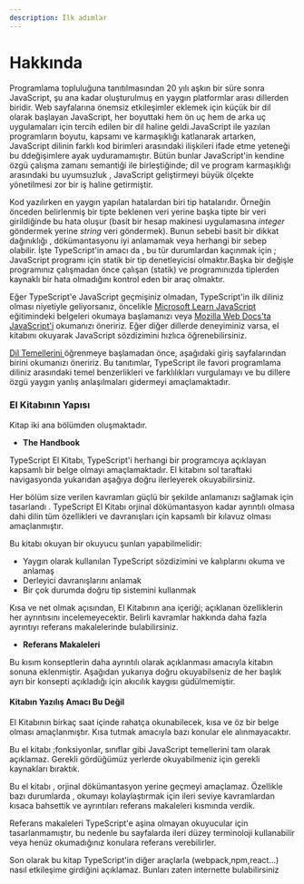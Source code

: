 ```yaml
---
description: İlk adımlar
---
```


# Hakkında



Programlama topluluğuna tanıtılmasından 20 yılı aşkın bir süre sonra JavaScript, şu ana kadar oluşturulmuş en yaygın platformlar arası dillerden biridir. Web sayfalarına önemsiz etkileşimler eklemek için küçük bir dil olarak başlayan JavaScript, her boyuttaki hem ön uç hem de arka uç uygulamaları için tercih edilen bir dil haline geldi.JavaScript ile yazılan programların boyutu, kapsamı ve karmaşıklığı katlanarak artarken, JavaScript dilinin farklı kod birimleri arasındaki ilişkileri ifade etme yeteneği bu ddeğişimlere ayak uyduramamıştır. Bütün bunlar JavaScript'in kendine özgü çalışma zamanı semantiği ile birleştiğinde; dil ve program karmaşıklığı arasındaki bu uyumsuzluk , JavaScript geliştirmeyi büyük ölçekte yönetilmesi zor bir iş haline getirmiştir.

Kod yazılırken en yaygın yapılan hatalardan biri tip hatalarıdır. Örneğin önceden belirlenmiş bir tipte beklenen veri yerine başka tipte bir veri girildiğinde bu hata oluşur (basit bir hesap makinesi uygulamasına _integer_ göndermek yerine _string_ veri göndermek). Bunun sebebi basit bir dikkat dağınıklığı , dökümantasyonu iyi anlamamak veya herhangi bir sebep olabilir. İşte TypeScript'in amacı da , bu tür durumlardan kaçınmak için ; JavaScript programı için statik bir tip denetleyicisi olmaktır.Başka bir değişle programınız çalışmadan önce çalışan (statik) ve programınızda tiplerden kaynaklı bir hata olmadığını kontrol eden bir araç olmaktır.

Eğer TypeScript'e JavaScript geçmişiniz olmadan, TypeScript'in ilk diliniz olması niyetiyle geliyorsanız, öncelikle [Microsoft Learn JavaScript](https://docs.microsoft.com/javascript/) eğitimindeki belgeleri okumaya başlamanızı veya [Mozilla Web Docs'ta JavaScript'i](https://developer.mozilla.org/docs/Web/JavaScript/Guide) okumanızı öneririz. Eğer diğer dillerde deneyiminiz varsa, el kitabını okuyarak JavaScript sözdizimini hızlıca öğrenebilirsiniz.

[Dil Temellerini ](temeller.md)öğrenmeye başlamadan önce, aşağıdaki giriş sayfalarından birini okumanızı öneririz. Bu tanıtımlar, TypeScript ile favori programlama diliniz arasındaki temel benzerlikleri ve farklılıkları vurgulamayı ve bu dillere özgü yaygın yanlış anlaşılmaları gidermeyi amaçlamaktadır.



### El Kitabının Yapısı

Kitap iki ana bölümden oluşmaktadır.

* **The Handbook**

TypeScript El Kitabı, TypeScript'i herhangi bir programcıya açıklayan kapsamlı bir belge olmayı amaçlamaktadır. El kitabını sol taraftaki navigasyonda yukarıdan aşağıya doğru ilerleyerek okuyabilirsiniz.

Her bölüm size verilen kavramları güçlü bir şekilde anlamanızı sağlamak için tasarlandı . TypeScript El Kitabı orjinal dökümantasyon kadar ayrıntılı olmasa dahi dilin tüm özellikleri ve davranışları için kapsamlı bir kılavuz olması amaçlanmıştır.



Bu kitabı okuyan bir okuyucu şunları yapabilmelidir:

* Yaygın olarak kullanılan TypeScript sözdizimini ve kalıplarını okuma ve anlamaş
* Derleyici davranışlarını anlamak
* Bir çok durumda doğru tip sistemini kullanmak

Kısa ve net olmak açısından, El Kitabının ana içeriği; açıklanan özelliklerin her ayrıntısını incelemeyecektir. Belirli kavramlar hakkında daha fazla ayrıntıyı referans makalelerinde bulabilirsiniz.



* **Referans Makaleleri**

Bu kısım konseptlerin daha ayrıntılı olarak açıklanması amacıyla kitabın sonuna eklenmiştir. Aşağıdan yukarıya doğru okuyabilseniz de her başlık ayrı bir konsepti açıkladığı için akıcılık kaygısı güdülmemiştir.

#### Kitabın Yazılış Amacı Bu Değil

El Kitabının birkaç saat içinde rahatça okunabilecek, kısa ve öz bir belge olması amaçlanmıştır. Kısa tutmak amacıyla bazı konular ele alınmayacaktır.

Bu el kitabı ;fonksiyonlar, sınıflar gibi JavaScript temellerini tam olarak açıklamaz. Gerekli gördüğümüz yerlerde okuyabilmeniz için gerekli kaynakları bıraktık.

Bu el kitabı , orjinal dökümantasyon yerine geçmeyi amaçlamaz. Özellikle bazı durumlarda , okumayı kolaylaştırmak için ileri seviye kavramlardan kısaca bahsettik ve ayrıntıları referans makaleleri kısmında verdik.

Referans makaleleri TypeScript'e aşina olmayan okuyucular için tasarlanmamıştır, bu nedenle bu sayfalarda ileri düzey terminoloji kullanabilir veya henüz okumadığınız konulara referans verebilirler.

Son olarak bu kitap TypeScript'in diğer araçlarla (webpack,npm,react...) nasıl etkileşime girdiğini açıklamaz. Bunları zaten internette bulabilirsiniz



